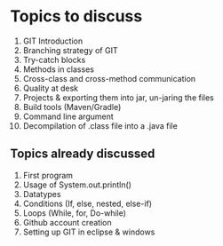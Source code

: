 # Topics to discuss

1. GIT Introduction
2. Branching strategy of GIT
3. Try-catch blocks
4. Methods in classes
5. Cross-class and cross-method communication
6. Quality at desk
7. Projects & exporting them into jar, un-jaring the files
8. Build tools (Maven/Gradle)
9. Command line argument
10. Decompilation of .class file into a .java file

## Topics already discussed

1. First program
2. Usage of System.out.println()
3. Datatypes
4. Conditions (If, else, nested, else-if)
5. Loops (While, for, Do-while)
6. Github account creation
3. Setting up GIT in eclipse & windows
